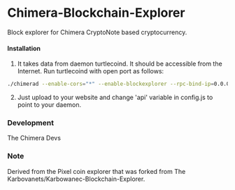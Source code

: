 # Chimera-Blockchain-Explorer
Block explorer for Chimera CryptoNote based cryptocurrency.

#### Installation

1) It takes data from daemon turtlecoind. It should be accessible from the Internet. Run turtlecoind with open port as follows:
```bash
./chimerad --enable-cors="*" --enable-blockexplorer --rpc-bind-ip=0.0.0.0 --rpc-bind-port=11246
```
2) Just upload to your website and change 'api' variable in config.js to point to your daemon.


### Development
The Chimera Devs


### Note

Derived from the Pixel coin explorer that was forked from The Karbovanets/Karbowanec-Blockchain-Explorer.
